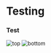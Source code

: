 # Testing

### Test
![top](https://J58C.github.io/Caps32Project/top.png)
![bottom](https://J58C.github.io/Caps32Project/bottom.png)

